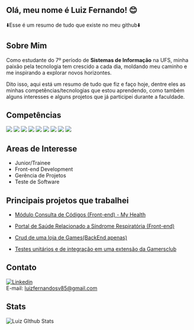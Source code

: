 ## Olá, meu nome é Luiz Fernando! 😊

⬇️Esse é um resumo de tudo que existe no meu github⬇️

## Sobre Mim

Como estudante do 7º período de <strong>Sistemas de Informação</strong> na UFS, minha paixão pela tecnologia tem crescido a cada dia, moldando meu caminho e me inspirando a explorar novos horizontes. 

Dito isso, aqui está um resumo de tudo que fiz e faço hoje, dentre eles as minhas competências/tecnologias que estou aprendendo, como também alguns interesses e alguns projetos que já participei durante a faculdade.

## Competências

<div styles= "display: inline-block">

<img src = "https://img.shields.io/badge/HTML5-E34F26?style=for-the-badge&logo=html5&logoColor=white"/>
<img src = "https://img.shields.io/badge/CSS3-1572B6?style=for-the-badge&logo=css3&logoColor=white"/>
<img src = "https://img.shields.io/badge/JavaScript-F7DF1E?style=for-the-badge&logo=javascript&logoColor=black"/>
<img src = "https://img.shields.io/badge/Express.js-404D59?style=for-the-badge"/>
<img src = "https://img.shields.io/badge/React-20232A?style=for-the-badge&logo=react&logoColor=61DAFB"/>
<img src = "https://img.shields.io/badge/C-00599C?style=for-the-badge&logo=c&logoColor=white"/>
<img src = "https://img.shields.io/badge/Jest-323330?style=for-the-badge&logo=Jest&logoColor=white"/>
<img src = "https://img.shields.io/badge/GIT-E44C30?style=for-the-badge&logo=git&logoColor=white"/>
<img src = "https://img.shields.io/badge/GitHub-100000?style=for-the-badge&logo=github&logoColor=white"/>

</div>

## Areas de Interesse

<ul>
    <li>Junior/Trainee</li>
    <li>Front-end Development</li>
    <li>Gerência de Projetos</li>
    <li>Teste de Software</li>
</ul>


## Principais projetos que trabalhei

- [Módulo Consulta de Códigos (Front-end) - My Health](https://github.com/Lord1nho/my-health-app)

- [Portal de Saúde Relacionado a Síndrome Respiratória (Front-end)](https://github.com/Lord1nho/portalweb-SRAG)

- [Crud de uma loja de Games(BackEnd apenas)](https://github.com/Lord1nho/estudoTecnologiajs)

- [Testes unitários e de integração em uma extensão da Gamersclub](https://github.com/Lord1nho/gamersclub-booster-testeSoftware)


## Contato
[![Linkedin](https://img.shields.io/badge/LinkedIn-0077B5?style=for-the-badge&logo=linkedin&logoColor=white
)](https://www.linkedin.com/in/luiz-fernando-b64245246/)</br>
E-mail: luizfernandosv85@gmail.com


## Stats

![Luiz GIthub Stats](https://github-readme-stats.vercel.app/api?username=Lord1nho&_show_icons=true&theme=dracula)

